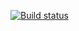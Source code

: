 [![Build status](https://ci.appveyor.com/api/projects/status/9kdmt0l54igdn6cf/branch/main?svg=true)](https://ci.appveyor.com/project/alexander2602qa/aqa04/branch/main)
